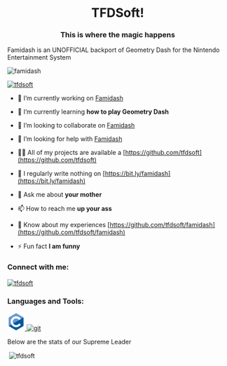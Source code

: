 <h1 align="center">TFDSoft!</h1>
<h3 align="center">This is where the magic happens</h3>

Famidash is an UNOFFICIAL backport of Geometry Dash for the Nintendo Entertainment System

<p align="left"> <img src="https://komarev.com/ghpvc/?username=tfdsoft&label=Profile%20views&color=0e75b6&style=flat" alt="famidash" /> </p>

<!--<p align="left"> <a href="https://github.com/ryo-ma/github-profile-trophy"><img src="https://github-profile-trophy.vercel.app/?username=famidash" alt="famidash" /></a> </p>-->

<p align="left"> <a href="https://twitter.com/tfdsoft" target="blank"><img src="https://img.shields.io/twitter/follow/tfdsoft?logo=twitter&style=for-the-badge" alt="tfdsoft" /></a> </p>

- 🔭 I’m currently working on [Famidash](https://github.com/tfdsoft/famidash)

- 🌱 I’m currently learning **how to play Geometry Dash**

- 👯 I’m looking to collaborate on [Famidash](https://github.com/tfdsoft/famidash)

- 🤝 I’m looking for help with [Famidash](https://github.com/tfdsoft/famidash)

- 👨‍💻 All of my projects are available a [https://github.com/tfdsoft](https://github.com/tfdsoft)

- 📝 I regularly write nothing on [https://bit.ly/famidash](https://bit.ly/famidash)

- 💬 Ask me about **your mother**

- 📫 How to reach me **up your ass**

- 📄 Know about my experiences [https://github.com/tfdsoft/famidash](https://github.com/tfdsoft/famidash)

- ⚡ Fun fact **I am funny**

<h3 align="left">Connect with me:</h3>
<p align="left">
<a href="https://twitter.com/tfdsoft" target="blank"><img align="center" src="https://raw.githubusercontent.com/rahuldkjain/github-profile-readme-generator/master/src/images/icons/Social/twitter.svg" alt="tfdsoft" height="30" width="40" /></a>
</p>

<h3 align="left">Languages and Tools:</h3>
<p align="left"> <a href="https://www.cprogramming.com/" target="_blank" rel="noreferrer"> <img src="https://raw.githubusercontent.com/devicons/devicon/master/icons/c/c-original.svg" alt="c" width="40" height="40"/> </a> <a href="https://git-scm.com/" target="_blank" rel="noreferrer"> <img src="https://www.vectorlogo.zone/logos/git-scm/git-scm-icon.svg" alt="git" width="40" height="40"/> </a> </p>

Below are the stats of our Supreme Leader

<p>&nbsp;<img align="center" src="https://github-readme-stats.vercel.app/api?username=UserSniper&show_icons=true&locale=en" alt="tfdsoft" /></p>
